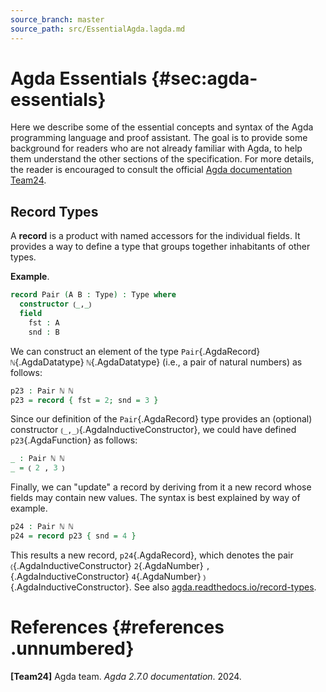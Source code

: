 ```yaml
---
source_branch: master
source_path: src/EssentialAgda.lagda.md
---
```


# Agda Essentials {#sec:agda-essentials}

Here we describe some of the essential concepts and syntax of the Agda
programming language and proof assistant. The goal is to provide some
background for readers who are not already familiar with Agda, to help
them understand the other sections of the specification. For more
details, the reader is encouraged to consult the official
[Agda documentation](https://agda.readthedocs.io/en/latest/)
[Team24](#agda2024).

<!--
```agda
{-# OPTIONS --safe #-}

module Ledger.EssentialAgda where

open import Prelude using (Type)
open import Data.Nat
```
-->

## Record Types

A **record** is a product with named accessors for the individual fields. It
provides a way to define a type that groups together inhabitants of
other types.

**Example**.

```agda
record Pair (A B : Type) : Type where
  constructor ⦅_,_⦆
  field
    fst : A
    snd : B
```

We can construct an element of the type
`Pair`{.AgdaRecord} `ℕ`{.AgdaDatatype} `ℕ`{.AgdaDatatype} (i.e., a pair of natural
numbers) as follows:

```agda
p23 : Pair ℕ ℕ
p23 = record { fst = 2; snd = 3 }
```

Since our definition of the `Pair`{.AgdaRecord} type provides an (optional)
constructor `⦅_,_⦆`{.AgdaInductiveConstructor}, we could have defined
`p23`{.AgdaFunction} as follows:

```agda
_ : Pair ℕ ℕ
_ = ⦅ 2 , 3 ⦆
```

Finally, we can "update" a record by deriving from it a new record whose fields may
contain new values.  The syntax is best explained by way of example.

```agda
p24 : Pair ℕ ℕ
p24 = record p23 { snd = 4 }
```

This results a new record, `p24`{.AgdaRecord}, which denotes the pair
`⦅`{.AgdaInductiveConstructor} `2`{.AgdaNumber}
`,`{.AgdaInductiveConstructor} `4`{.AgdaNumber} `⦆`{.AgdaInductiveConstructor}.
See also [agda.readthedocs.io/record-types](https://agda.readthedocs.io/en/latest/language/record-types.html).

# References {#references .unnumbered}

**\[Team24\]** <span id="agda2024" label="agda2024"></span> Agda team.
*Agda 2.7.0 documentation*. 2024.
